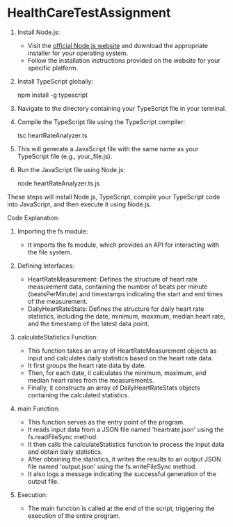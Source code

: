 # HealthCareTestAssignment
1. Install Node.js: 
   - Visit the [official Node.js website](https://nodejs.org/) and download the appropriate installer for your operating system.
   - Follow the installation instructions provided on the website for your specific platform.

2. Install TypeScript globally:
   
   npm install -g typescript
   

3. Navigate to the directory containing your TypeScript file in your terminal.

4. Compile the TypeScript file using the TypeScript compiler:
   
   tsc heartRateAnalyzer.ts
   

5. This will generate a JavaScript file with the same name as your TypeScript file (e.g., your_file.js).

6. Run the JavaScript file using Node.js:
   
   node heartRateAnalyzer.ts.js
   

These steps will install Node.js, TypeScript, compile your TypeScript code into JavaScript, and then execute it using Node.js.

Code Explanation:

1. Importing the fs module: 
   - It imports the fs module, which provides an API for interacting with the file system.

2. Defining Interfaces:
   - HeartRateMeasurement: Defines the structure of heart rate measurement data, containing the number of beats per minute (beatsPerMinute) and timestamps indicating the start and end times of the measurement.
   - DailyHeartRateStats: Defines the structure for daily heart rate statistics, including the date, minimum, maximum, median heart rate, and the timestamp of the latest data point.

3. calculateStatistics Function:
   - This function takes an array of HeartRateMeasurement objects as input and calculates daily statistics based on the heart rate data.
   - It first groups the heart rate data by date.
   - Then, for each date, it calculates the minimum, maximum, and median heart rates from the measurements.
   - Finally, it constructs an array of DailyHeartRateStats objects containing the calculated statistics.

4. main Function:
   - This function serves as the entry point of the program.
   - It reads input data from a JSON file named 'heartrate.json' using the fs.readFileSync method.
   - It then calls the calculateStatistics function to process the input data and obtain daily statistics.
   - After obtaining the statistics, it writes the results to an output JSON file named 'output.json' using the fs.writeFileSync method.
   - It also logs a message indicating the successful generation of the output file.

5. Execution:
   - The main function is called at the end of the script, triggering the execution of the entire program.
